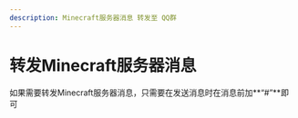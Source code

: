 ```yaml
---
description: Minecraft服务器消息 转发至 QQ群
---
```


# 转发Minecraft服务器消息

如果需要转发Minecraft服务器消息，只需要在发送消息时在消息前加**“#”**即可
